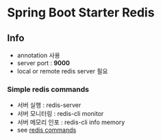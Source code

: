 # Spring Boot Starter Redis

## Info
* annotation 사용
* server port : <b>9000</b>
* local or remote redis server 필요

### Simple redis commands
* 서버 실행 : redis-server
* 서버 모니터링 : redis-cli monitor
* 서버 메모리 인포 : redis-cli info memory
* see [redis commands](https://redis.io/commands)
